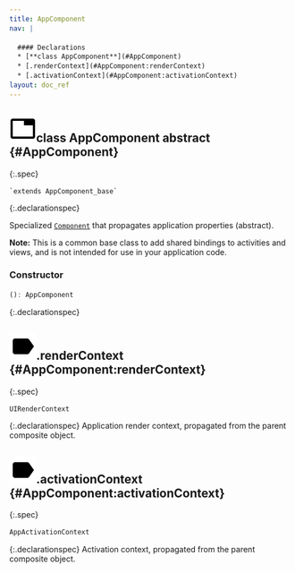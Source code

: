 ```yaml
---
title: AppComponent
nav: |

  #### Declarations
  * [**class AppComponent**](#AppComponent)
  * [.renderContext](#AppComponent:renderContext)
  * [.activationContext](#AppComponent:activationContext)
layout: doc_ref
---
```


## ![](/assets/icons/spec-class.svg)class AppComponent <span class="spec_tag">abstract</span> {#AppComponent}
{:.spec}


<pre markdown="span"><code markdown="span">`extends AppComponent_base`</code></pre>
{:.declarationspec}

Specialized [`Component`](./Component) that propagates application properties (abstract).

**Note:** This is a common base class to add shared bindings to activities and views, and is not intended for use in your application code.

### Constructor
```typescript
(): AppComponent
```
{:.declarationspec}



## ![](/assets/icons/spec-property.svg).renderContext {#AppComponent:renderContext}
{:.spec}

```typescript
UIRenderContext
```
{:.declarationspec}
Application render context, propagated from the parent composite object.



## ![](/assets/icons/spec-property.svg).activationContext {#AppComponent:activationContext}
{:.spec}

```typescript
AppActivationContext
```
{:.declarationspec}
Activation context, propagated from the parent composite object.

